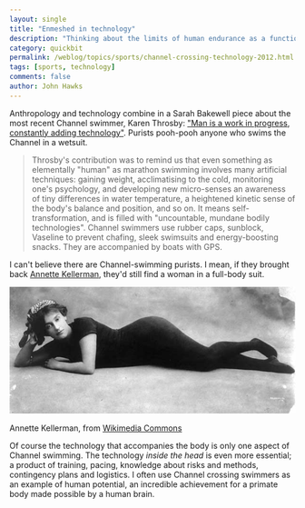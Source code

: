 ```yaml
---
layout: single
title: "Enmeshed in technology"
description: "Thinking about the limits of human endurance as a function of systems and inventions."
category: quickbit
permalink: /weblog/topics/sports/channel-crossing-technology-2012.html
tags: [sports, technology]
comments: false
author: John Hawks
---
```



Anthropology and technology combine in a Sarah Bakewell piece about the most recent Channel swimmer, Karen Throsby: <a href="http://www.guardian.co.uk/commentisfree/2012/sep/30/man-progress-adding-technology">"Man is a work in progress, constantly adding technology"</a>. Purists pooh-pooh anyone who swims the Channel in a wetsuit.

<blockquote>Throsby's contribution was to remind us that even something as elementally "human" as marathon swimming involves many artificial techniques: gaining weight, acclimatising to the cold, monitoring one's psychology, and developing new micro-senses  an awareness of tiny differences in water temperature, a heightened kinetic sense of the body's balance and position, and so on. It means self-transformation, and is filled with "uncountable, mundane bodily technologies". Channel swimmers use rubber caps, sunblock, Vaseline to prevent chafing, sleek swimsuits and energy-boosting snacks. They are accompanied by boats with GPS.</blockquote>

I can't believe there are Channel-swimming purists. I mean, if they brought back <a href="http://en.wikipedia.org/wiki/Annette_Kellerman">Annette Kellerman</a>, they'd still find a woman in a full-body suit.

<div class="middle-picture">
<img src="/graphics/annette-kellerman-wikimedia-recumbent.jpg" alt="Annette Kellerman, from Wikimedia Commons" />
<p class="caption">Annette Kellerman, from <a href="http://en.wikipedia.org/wiki/File:AnnetteKellermanRecumbent.jpg">Wikimedia Commons</a></p>
</div>

Of course the technology that accompanies the body is only one aspect of Channel swimming. The technology <em>inside the head</em> is even more essential; a product of training, pacing, knowledge about risks and methods, contingency plans and logistics. I often use Channel crossing swimmers as an example of human potential, an incredible achievement for a primate body made possible by a human brain.


